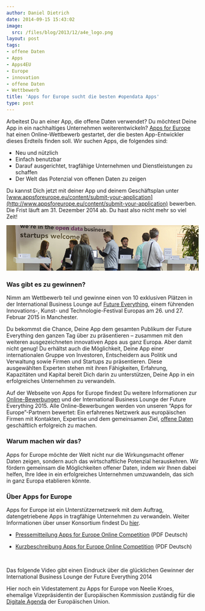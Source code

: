 ```yaml
---
author: Daniel Dietrich
date: 2014-09-15 15:43:02
image:
  src: /files/blog/2013/12/a4e_logo.png
layout: post
tags:
- offene Daten
- Apps
- Apps4EU
- Europe
- innovation
- offene Daten
- Wettbewerb
title: 'Apps for Europe sucht die besten #opendata Apps'
type: post
---
```


Arbeitest Du an einer App, die offene Daten verwendet? Du möchtest Deine App in ein nachhaltiges Unternehmen weiterentwickeln? [Apps for Europe](http://www.apps4europe.eu/) hat einen Online-Wettbewerb gestartet, der die besten App-Entwickler dieses Erdteils finden soll. Wir suchen Apps, die folgendes sind:

* Neu und nützlich  
* Einfach benutzbar  
* Darauf ausgerichtet, tragfähige Unternehmen und Dienstleistungen zu schaffen  
* Der Welt das Potenzial von offenen Daten zu zeigen

Du kannst Dich jetzt mit deiner App und deinem Geschäftsplan unter [www.appsforeurope.eu/content/submit-your-application](http://www.appsforeurope.eu/content/submit-your-application) bewerben. Die Frist läuft am 31. Dezember 2014 ab. Du hast also nicht mehr so viel Zeit!

![Apps for Europe](/files/blog/2014/09/bl01.jpg)

### Was gibt es zu gewinnen?  
Nimm am Wettbewerb teil und gewinne einen von 10 exklusiven Plätzen in der International Business Lounge auf [Future Everything](http://futureeverything.org/festival%20), einem führenden Innovations-, Kunst- und Technologie-Festival Europas am 26. und 27. Februar 2015 in Manchester.

Du bekommst die Chance, Deine App dem gesamten Publikum der Future Everything den ganzen Tag über zu präsentieren – zusammen mit den weiteren ausgezeichneten innovativen Apps aus ganz Europa. Aber damit nicht genug! Du erhältst auch die Möglichkeit, Deine App einer internationalen Gruppe von Investoren, Entscheidern aus Politik und Verwaltung sowie Firmen und Startups zu präsentieren. Diese ausgewählten Experten stehen mit ihren Fähigkeiten, Erfahrung, Kapazitäten und Kapital bereit Dich darin zu unterstützen, Deine App in ein erfolgreiches Unternehmen zu verwandeln.

Auf der Webseite von Apps for Europe findest Du weitere Informationen zur [Online-Bewerbungen](http://www.appsforeurope.eu/blog/competition-now-open-enter-your-app-0) und der International Business Lounge der Future Everything 2015. Alle Online-Bewerbungen werden von unseren “Apps for Europe”-Partnern bewertet: Ein erfahrenes Netzwerk aus europäischen Firmen mit Kontakten, Expertise und dem gemeinsamen Ziel, [offene Daten](/themen/offene-daten/) geschäftlich erfolgreich zu machen.

### Warum machen wir das?  
Apps for Europe möchte der Welt nicht nur die Wirkungsmacht offener Daten zeigen, sondern auch das wirtschaftliche Potenzial herauskehren. Wir fördern gemeinsam die Möglichkeiten offener Daten, indem wir Ihnen dabei helfen, Ihre Idee in ein erfolgreiches Unternehmen umzuwandeln, das sich in ganz Europa etablieren könnte.

### Über Apps for Europe  
Apps for Europe ist ein Unterstützernetzwerk mit dem Auftrag, datengetriebene Apps in tragfähige Unternehmen zu verwandeln. Weiter Informationen über unser Konsortium findest Du [hier](http://www.apps4europe.eu/about-us).

* [Pressemitteilung Apps for Europe Online Competition](/files/blog/2014/09/AppsforEurope-Press-Release-DE.pdf) (PDF Deutsch)

* [Kurzbeschreibung Apps for Europe Online Competition](/files/blog/2014/09/AppsforEurope-Competition-DE.pdf) (PDF Deutsch)

 

Das folgende Video gibt einen Eindruck über die glücklichen Gewinner der International Business Lounge der Future Everything 2014

Hier noch ein Videstatement zu Apps for Europe von Neelie Kroes, ehemalige Vizepräsidentin der Europäischen Kommission zuständig für die [Digitale Agenda](http://ec.europa.eu/digital-agenda/) der Europäischen Union.

 

 